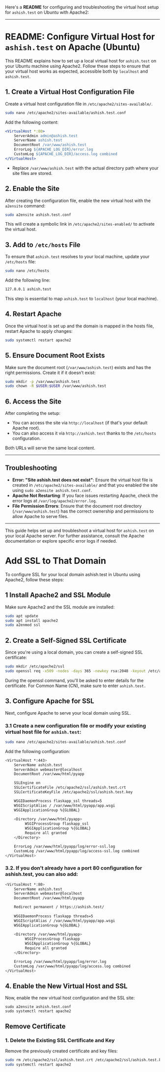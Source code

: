 Here's a **README** for configuring and troubleshooting the virtual host setup for `ashish.test` on Ubuntu with Apache2:

---

# README: Configure Virtual Host for `ashish.test` on Apache (Ubuntu)

This README explains how to set up a local virtual host for `ashish.test` on your Ubuntu machine using Apache2. Follow these steps to ensure that your virtual host works as expected, accessible both by `localhost` and `ashish.test`.

## 1. Create a Virtual Host Configuration File

Create a virtual host configuration file in `/etc/apache2/sites-available/`.

```bash
sudo nano /etc/apache2/sites-available/ashish.test.conf
```

Add the following content:

```apache
<VirtualHost *:80>
    ServerAdmin admin@ashish.test
    ServerName ashish.test
    DocumentRoot /var/www/ashish.test
    ErrorLog ${APACHE_LOG_DIR}/error.log
    CustomLog ${APACHE_LOG_DIR}/access.log combined
</VirtualHost>
```

- Replace `/var/www/ashish.test` with the actual directory path where your site files are stored.

## 2. Enable the Site

After creating the configuration file, enable the new virtual host with the `a2ensite` command:

```bash
sudo a2ensite ashish.test.conf
```

This will create a symbolic link in `/etc/apache2/sites-enabled/` to activate the virtual host.

## 3. Add to `/etc/hosts` File

To ensure that `ashish.test` resolves to your local machine, update your `/etc/hosts` file:

```bash
sudo nano /etc/hosts
```

Add the following line:

```bash
127.0.0.1 ashish.test
```

This step is essential to map `ashish.test` to `localhost` (your local machine).

## 4. Restart Apache

Once the virtual host is set up and the domain is mapped in the hosts file, restart Apache to apply changes:

```bash
sudo systemctl restart apache2
```

## 5. Ensure Document Root Exists

Make sure the document root (`/var/www/ashish.test`) exists and has the right permissions. Create it if it doesn’t exist:

```bash
sudo mkdir -p /var/www/ashish.test
sudo chown -R $USER:$USER /var/www/ashish.test
```

## 6. Access the Site

After completing the setup:
- You can access the site via `http://localhost` (if that's your default Apache root).
- You can also access it via `http://ashish.test` thanks to the `/etc/hosts` configuration.

Both URLs will serve the same local content.

---

## Troubleshooting

- **Error: "Site ashish.test does not exist"**: Ensure the virtual host file is created in `/etc/apache2/sites-available/` and that you enabled the site using `sudo a2ensite ashish.test.conf`.
- **Apache Not Restarting**: If you face issues restarting Apache, check the error logs at `/var/log/apache2/error.log`.
- **File Permission Errors**: Ensure that the document root directory (`/var/www/ashish.test`) has the correct ownership and permissions to allow Apache to serve files.

---

This guide helps set up and troubleshoot a virtual host for `ashish.test` on your local Apache server. For further assistance, consult the Apache documentation or explore specific error logs if needed.


# Add SSL to That Domain

To configure SSL for your local domain ashish.test in Ubuntu using Apache2, follow these steps:

## 1 Install Apache2 and SSL Module

Make sure Apache2 and the SSL module are installed:

```bash
sudo apt update
sudo apt install apache2
sudo a2enmod ssl
```

## 2. Create a Self-Signed SSL Certificate

Since you're using a local domain, you can create a self-signed SSL certificate:

```bash
sudo mkdir /etc/apache2/ssl
sudo openssl req -x509 -nodes -days 365 -newkey rsa:2048 -keyout /etc/apache2/ssl/ashish.test.key -out /etc/apache2/ssl/ashish.test.crt
```

During the openssl command, you'll be asked to enter details for the certificate. For Common Name (CN), make sure to enter ```ashish.test.```

## 3. Configure Apache for SSL

Next, configure Apache to serve your local domain using SSL.

### 3.1 Create a new configuration file or modify your existing virtual host file for ```ashish.test```:


```bash
sudo nano /etc/apache2/sites-available/ashish.test.conf
```

Add the following configuration:

```bash
<VirtualHost *:443>
    ServerName ashish.test
    ServerAdmin webmaster@localhost
    DocumentRoot /var/www/html/pyapp

    SSLEngine on
    SSLCertificateFile /etc/apache2/ssl/ashish.test.crt
    SSLCertificateKeyFile /etc/apache2/ssl/ashish.test.key

    WSGIDaemonProcess flaskapp_ssl threads=5
    WSGIScriptAlias / /var/www/html/pyapp/app.wsgi
    WSGIApplicationGroup %{GLOBAL}
    
    <Directory /var/www/html/pyapp>
         WSGIProcessGroup flaskapp_ssl
         WSGIApplicationGroup %{GLOBAL}
         Require all granted
    </Directory>

    ErrorLog /var/www/html/pyapp/log/error-ssl.log
    CustomLog /var/www/html/pyapp/log/access-ssl.log combined
</VirtualHost>
```

### 3.2. If you don’t already have a port 80 configuration for ashish.test, you can also add:

```bash
<VirtualHost *:80>
    ServerName ashish.test
    ServerAdmin webmaster@localhost
    DocumentRoot /var/www/html/pyapp

    Redirect permanent / https://ashish.test/
    
    WSGIDaemonProcess flaskapp threads=5
    WSGIScriptAlias / /var/www/html/pyapp/app.wsgi
    WSGIApplicationGroup %{GLOBAL}
    
    <Directory /var/www/html/pyapp>
         WSGIProcessGroup flaskapp
         WSGIApplicationGroup %{GLOBAL}
         Require all granted
    </Directory>

    ErrorLog /var/www/html/pyapp/log/error.log
    CustomLog /var/www/html/pyapp/log/access.log combined
</VirtualHost>

```

## 4. Enable the New Virtual Host and SSL

Now, enable the new virtual host configuration and the SSL site:

```
sudo a2ensite ashish.test.conf
sudo systemctl restart apache2
```


## Remove Certificate

### 1. Delete the Existing SSL Certificate and Key
Remove the previously created certificate and key files:

```bash
sudo rm /etc/apache2/ssl/ashish.test.crt /etc/apache2/ssl/ashish.test.key
sudo systemctl restart apache2
```